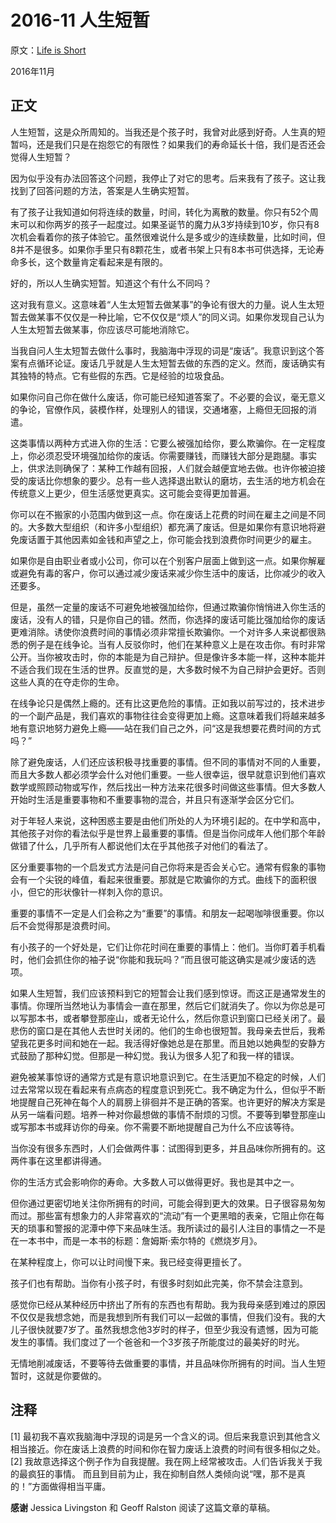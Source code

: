 # 2016-11 人生短暂

原文：[Life is Short](https://www.paulgraham.com/vb.html)

2016年11月

## 正文

人生短暂，这是众所周知的。当我还是个孩子时，我曾对此感到好奇。人生真的短暂吗，还是我们只是在抱怨它的有限性？如果我们的寿命延长十倍，我们是否还会觉得人生短暂？

因为似乎没有办法回答这个问题，我停止了对它的思考。后来我有了孩子。这让我找到了回答问题的方法，答案是人生确实短暂。

有了孩子让我知道如何将连续的数量，时间，转化为离散的数量。你只有52个周末可以和你两岁的孩子一起度过。如果圣诞节的魔力从3岁持续到10岁，你只有8次机会看着你的孩子体验它。虽然很难说什么是多或少的连续数量，比如时间，但8并不是很多。如果你手里只有8颗花生，或者书架上只有8本书可供选择，无论寿命多长，这个数量肯定看起来是有限的。

好的，所以人生确实短暂。知道这个有什么不同吗？

这对我有意义。这意味着“人生太短暂去做某事”的争论有很大的力量。说人生太短暂去做某事不仅仅是一种比喻，它不仅仅是“烦人”的同义词。如果你发现自己认为人生太短暂去做某事，你应该尽可能地消除它。

当我自问人生太短暂去做什么事时，我脑海中浮现的词是“废话”。我意识到这个答案有点循环论证。废话几乎就是人生太短暂去做的东西的定义。然而，废话确实有其独特的特点。它有些假的东西。它是经验的垃圾食品。

如果你问自己你在做什么废话，你可能已经知道答案了。不必要的会议，毫无意义的争论，官僚作风，装模作样，处理别人的错误，交通堵塞，上瘾但无回报的消遣。

这类事情以两种方式进入你的生活：它要么被强加给你，要么欺骗你。在一定程度上，你必须忍受环境强加给你的废话。你需要赚钱，而赚钱大部分是跑腿。事实上，供求法则确保了：某种工作越有回报，人们就会越便宜地去做。也许你被迫接受的废话比你想象的要少。总有一些人选择退出默认的磨坊，去生活的地方机会在传统意义上更少，但生活感觉更真实。这可能会变得更加普遍。

你可以在不搬家的小范围内做到这一点。你在废话上花费的时间在雇主之间是不同的。大多数大型组织（和许多小型组织）都充满了废话。但是如果你有意识地将避免废话置于其他因素如金钱和声望之上，你可能会找到浪费你时间更少的雇主。

如果你是自由职业者或小公司，你可以在个别客户层面上做到这一点。如果你解雇或避免有毒的客户，你可以通过减少废话来减少你生活中的废话，比你减少的收入还要多。

但是，虽然一定量的废话不可避免地被强加给你，但通过欺骗你悄悄进入你生活的废话，没有人的错，只是你自己的错。然而，你选择的废话可能比强加给你的废话更难消除。诱使你浪费时间的事情必须非常擅长欺骗你。一个对许多人来说都很熟悉的例子是在线争论。当有人反驳你时，他们在某种意义上是在攻击你。有时非常公开。当你被攻击时，你的本能是为自己辩护。但是像许多本能一样，这种本能并不适合我们现在生活的世界。反直觉的是，大多数时候不为自己辩护会更好。否则这些人真的在夺走你的生命。

在线争论只是偶然上瘾的。还有比这更危险的事情。正如我以前写过的，技术进步的一个副产品是，我们喜欢的事物往往会变得更加上瘾。这意味着我们将越来越多地有意识地努力避免上瘾——站在我们自己之外，问“这是我想要花费时间的方式吗？”

除了避免废话，人们还应该积极寻找重要的事情。但不同的事情对不同的人重要，而且大多数人都必须学会什么对他们重要。一些人很幸运，很早就意识到他们喜欢数学或照顾动物或写作，然后找出一种方法来花很多时间做这些事情。但大多数人开始时生活是重要事物和不重要事物的混合，并且只有逐渐学会区分它们。

对于年轻人来说，这种困惑主要是由他们所处的人为环境引起的。在中学和高中，其他孩子对你的看法似乎是世界上最重要的事情。但是当你问成年人他们那个年龄做错了什么，几乎所有人都说他们太在乎其他孩子对他们的看法了。

区分重要事物的一个启发式方法是问自己你将来是否会关心它。通常有假象的事物会有一个尖锐的峰值，看起来很重要。那就是它欺骗你的方式。曲线下的面积很小，但它的形状像针一样刺入你的意识。

重要的事情不一定是人们会称之为“重要”的事情。和朋友一起喝咖啡很重要。你以后不会觉得那是浪费时间。

有小孩子的一个好处是，它们让你花时间在重要的事情上：他们。当你盯着手机看时，他们会抓住你的袖子说“你能和我玩吗？”而且很可能这确实是减少废话的选项。

如果人生短暂，我们应该预料到它的短暂会让我们感到惊讶。而这正是通常发生的事情。你理所当然地认为事情会一直在那里，然后它们就消失了。你以为你总是可以写那本书，或者攀登那座山，或者无论什么，然后你意识到窗口已经关闭了。最悲伤的窗口是在其他人去世时关闭的。他们的生命也很短暂。我母亲去世后，我希望我花更多时间和她在一起。我活得好像她总是在那里。而且她以她典型的安静方式鼓励了那种幻觉。但那是一种幻觉。我认为很多人犯了和我一样的错误。

避免被某事惊讶的通常方式是有意识地意识到它。在生活更加不稳定的时候，人们过去常常以现在看起来有点病态的程度意识到死亡。我不确定为什么，但似乎不断地提醒自己死神在每个人的肩膀上徘徊并不是正确的答案。也许更好的解决方案是从另一端看问题。培养一种对你最想做的事情不耐烦的习惯。不要等到攀登那座山或写那本书或拜访你的母亲。你不需要不断地提醒自己为什么不应该等待。

当你没有很多东西时，人们会做两件事：试图得到更多，并且品味你所拥有的。这两件事在这里都讲得通。

你的生活方式会影响你的寿命。大多数人可以做得更好。我也是其中之一。

但你通过更密切地关注你所拥有的时间，可能会得到更大的效果。日子很容易匆匆而过。那些富有想象力的人非常喜欢的“流动”有一个更黑暗的表亲，它阻止你在每天的琐事和警报的泥潭中停下来品味生活。我所读过的最引人注目的事情之一不是在一本书中，而是一本书的标题：詹姆斯·索尔特的《燃烧岁月》。

在某种程度上，你可以让时间慢下来。我已经变得更擅长了。

孩子们也有帮助。当你有小孩子时，有很多时刻如此完美，你不禁会注意到。

感觉你已经从某种经历中挤出了所有的东西也有帮助。我为我母亲感到难过的原因不仅仅是我想念她，而是我想到所有我们可以一起做的事情，但我们没有。我的大儿子很快就要7岁了。虽然我想念他3岁时的样子，但至少我没有遗憾，因为可能发生的事情。我们度过了一个爸爸和一个3岁孩子所能度过的最美好的时光。

无情地削减废话，不要等待去做重要的事情，并且品味你所拥有的时间。当人生短暂时，这就是你要做的。

## 注释

 [1] 最初我不喜欢我脑海中浮现的词是另一个含义的词。但后来我意识到其他含义相当接近。你在废话上浪费的时间和你在智力废话上浪费的时间有很多相似之处。 [2] 我故意选择这个例子作为自我提醒。我在网上经常被攻击。人们告诉我关于我的最疯狂的事情。 而且到目前为止，我在抑制自然人类倾向说“嘿，那不是真的！”方面做得相当平庸。

**感谢** Jessica Livingston 和 Geoff Ralston 阅读了这篇文章的草稿。